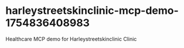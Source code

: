 # harleystreetskinclinic-mcp-demo-1754836408983
Healthcare MCP demo for Harleystreetskinclinic Clinic
